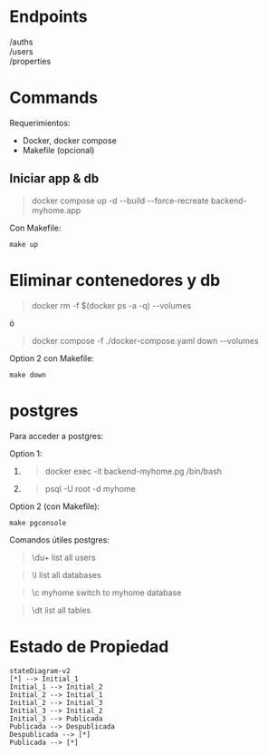 # Endpoints
/auths \
/users \
/properties

# Commands

Requerimientos: 
- Docker, docker compose
- Makefile (opcional)

## Iniciar app & db

> docker compose up -d --build --force-recreate backend-myhome.app 

Con Makefile:

    make up

# Eliminar contenedores y db

> docker rm -f $(docker ps -a -q) --volumes

ó 
> docker compose -f ./docker-compose.yaml down --volumes



Option 2 con Makefile: 

    make down


# postgres

Para acceder a postgres:

Option 1: 
1. > docker exec -it backend-myhome.pg /bin/bash
2. > psql -U root -d myhome

Option 2 (con Makefile):

    make pgconsole
  
Comandos útiles postgres:
> \du+
list all users 

> \l
list all databases

> \c myhome
switch to myhome database

> \dt
list all tables


# Estado de Propiedad
```mermaid
stateDiagram-v2
[*] --> Initial_1
Initial_1 --> Initial_2
Initial_2 --> Initial_1
Initial_2 --> Initial_3
Initial_3 --> Initial_2
Initial_3 --> Publicada
Publicada --> Despublicada
Despublicada --> [*]
Publicada --> [*]

```
